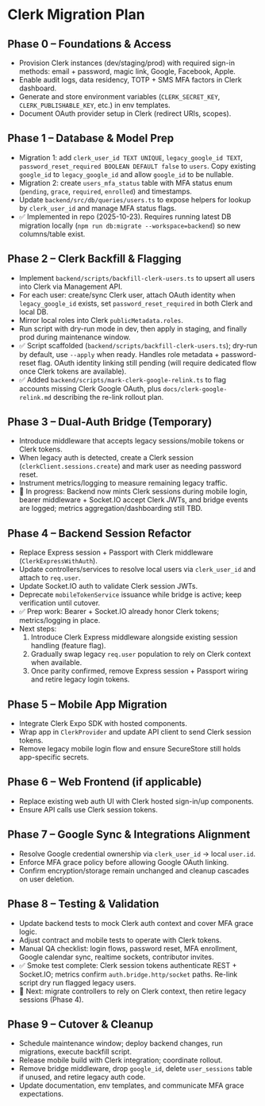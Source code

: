 # Clerk Migration Plan

## Phase 0 – Foundations & Access
- Provision Clerk instances (dev/staging/prod) with required sign-in methods: email + password, magic link, Google, Facebook, Apple.
- Enable audit logs, data residency, TOTP + SMS MFA factors in Clerk dashboard.
- Generate and store environment variables (`CLERK_SECRET_KEY`, `CLERK_PUBLISHABLE_KEY`, etc.) in env templates.
- Document OAuth provider setup in Clerk (redirect URIs, scopes).

## Phase 1 – Database & Model Prep
- Migration 1: add `clerk_user_id TEXT UNIQUE`, `legacy_google_id TEXT`, `password_reset_required BOOLEAN DEFAULT false` to `users`. Copy existing `google_id` to `legacy_google_id` and allow `google_id` to be nullable.
- Migration 2: create `users_mfa_status` table with MFA status enum (`pending`, `grace`, `required`, `enrolled`) and timestamps.
- Update `backend/src/db/queries/users.ts` to expose helpers for lookup by `clerk_user_id` and manage MFA status flags.
- ✅ Implemented in repo (2025-10-23). Requires running latest DB migration locally (`npm run db:migrate --workspace=backend`) so new columns/table exist.

## Phase 2 – Clerk Backfill & Flagging
- Implement `backend/scripts/backfill-clerk-users.ts` to upsert all users into Clerk via Management API.
- For each user: create/sync Clerk user, attach OAuth identity when `legacy_google_id` exists, set `password_reset_required` in both Clerk and local DB.
- Mirror local roles into Clerk `publicMetadata.roles`.
- Run script with dry-run mode in dev, then apply in staging, and finally prod during maintenance window.
- ✅ Script scaffolded (`backend/scripts/backfill-clerk-users.ts`); dry-run by default, use `--apply` when ready. Handles role metadata + password-reset flag. OAuth identity linking still pending (will require dedicated flow once Clerk tokens are available).
- ✅ Added `backend/scripts/mark-clerk-google-relink.ts` to flag accounts missing Clerk Google OAuth, plus `docs/clerk-google-relink.md` describing the re-link rollout plan.

## Phase 3 – Dual-Auth Bridge (Temporary)
- Introduce middleware that accepts legacy sessions/mobile tokens or Clerk tokens.
- When legacy auth is detected, create a Clerk session (`clerkClient.sessions.create`) and mark user as needing password reset.
- Instrument metrics/logging to measure remaining legacy traffic.
- 🔄 In progress: Backend now mints Clerk sessions during mobile login, bearer middleware + Socket.IO accept Clerk JWTs, and bridge events are logged; metrics aggregation/dashboarding still TBD.

## Phase 4 – Backend Session Refactor
- Replace Express session + Passport with Clerk middleware (`ClerkExpressWithAuth`).
- Update controllers/services to resolve local users via `clerk_user_id` and attach to `req.user`.
- Update Socket.IO auth to validate Clerk session JWTs.
- Deprecate `mobileTokenService` issuance while bridge is active; keep verification until cutover.
- ✅ Prep work: Bearer + Socket.IO already honor Clerk tokens; metrics/logging in place.
- Next steps:
  1. Introduce Clerk Express middleware alongside existing session handling (feature flag).
  2. Gradually swap legacy `req.user` population to rely on Clerk context when available.
  3. Once parity confirmed, remove Express session + Passport wiring and retire legacy login tokens.

## Phase 5 – Mobile App Migration
- Integrate Clerk Expo SDK with hosted components.
- Wrap app in `ClerkProvider` and update API client to send Clerk session tokens.
- Remove legacy mobile login flow and ensure SecureStore still holds app-specific secrets.

## Phase 6 – Web Frontend (if applicable)
- Replace existing web auth UI with Clerk hosted sign-in/up components.
- Ensure API calls use Clerk session tokens.

## Phase 7 – Google Sync & Integrations Alignment
- Resolve Google credential ownership via `clerk_user_id` → local `user.id`.
- Enforce MFA grace policy before allowing Google OAuth linking.
- Confirm encryption/storage remain unchanged and cleanup cascades on user deletion.

## Phase 8 – Testing & Validation
- Update backend tests to mock Clerk auth context and cover MFA grace logic.
- Adjust contract and mobile tests to operate with Clerk tokens.
- Manual QA checklist: login flows, password reset, MFA enrollment, Google calendar sync, realtime sockets, contributor invites.
- ✅ Smoke test complete: Clerk session tokens authenticate REST + Socket.IO; metrics confirm `auth.bridge.http/socket` paths. Re-link script dry run flagged legacy users.
- 📝 Next: migrate controllers to rely on Clerk context, then retire legacy sessions (Phase 4).

## Phase 9 – Cutover & Cleanup
- Schedule maintenance window; deploy backend changes, run migrations, execute backfill script.
- Release mobile build with Clerk integration; coordinate rollout.
- Remove bridge middleware, drop `google_id`, delete `user_sessions` table if unused, and retire legacy auth code.
- Update documentation, env templates, and communicate MFA grace expectations.
